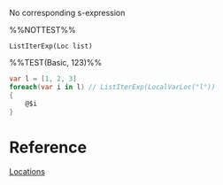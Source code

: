 No corresponding s-expression

%%NOTTEST%%
```
ListIterExp(Loc list)
```

%%TEST(Basic, 123)%%
```cs
var l = [1, 2, 3]
foreach(var i in l) // ListIterExp(LocalVarLoc("l"))
{
	@$i
}
```

# Reference
[Locations](Locations.md)